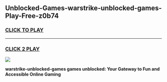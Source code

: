 
## Unblocked-Games-warstrike-unblocked-games-Play-Free-z0b74
<h3>
<a href="https://premium76.site?title=warstrike-unblocked-games&ref=20M">CLICK TO PLAY</a></h3>
<hr>

<h3>
<a href="https://premium76.site?title=warstrike-unblocked-games&ref=20M">CLICK 2 PLAY</a>
  
</h3>

<a href="https://premium76.site?title=warstrike-unblocked-games&ref=19M"><img src="https://clearcache.store/games.png"></a>


**warstrike-unblocked-games games unblocked: Your Gateway to Fun and Accessible Online Gaming**

